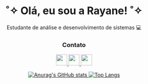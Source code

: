 

 
 <div align="center">
    <h1>  ˚✧  Olá, eu sou a Rayane!  ˚✧   </h1>
  <p> Estudante de análise e desenvolvimento de sistemas 💻</p>
  
</div>


<div align="center">

 <h3>Contato</h3>
 
<a href="mailto:rayanenovaes25@gmail.com"> <img height="30em" src="https://img.shields.io/badge/Gmail-D14836?style=for-the-badge&logo=gmail&logoColor=white"/> <a  href="https://www.linkedin.com/in/rayane-novaes/"> <img height="30em" src="https://img.shields.io/badge/LinkedIn-0077B5?style=for-the-badge&logo=linkedin&logoColor=white"/> <a  href="https://www.instagram.com/rayy_novaes/"> <img height="30em" src="https://img.shields.io/badge/Instagram-E4405F?style=for-the-badge&logo=instagram&logoColor=white"/>
 
 
  ![Anurag's GitHub stats](https://github-readme-stats.vercel.app/api?username=Rayane-Novaes&show_icons=true&theme=dracula&line_height=28px)
  [![Top Langs](https://github-readme-stats.vercel.app/api/top-langs/?username=Rayane-Novaes&layout=donut&show_icons=true&theme=dracula)](https://github.com/anuraghazra/github-readme-stats)

